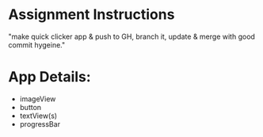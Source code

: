 # Assignment Instructions
"make quick clicker app & push to GH, branch it, update & merge with good commit hygeine."

# App Details:
- imageView
- button
- textView(s)
- progressBar
